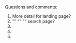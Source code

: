 Questions and comments:

1. More detail for landing page?
2. ""   ""     ""  search page?
3. 
4.
5.
